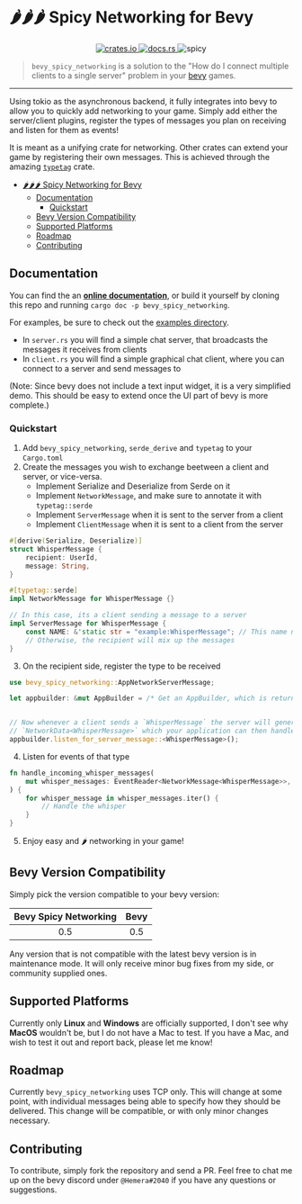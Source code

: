 🌶🌶🌶 Spicy Networking for Bevy 
================================

<p align="center">
    <a href="https://crates.io/crates/bevy_spicy_networking">
        <img src="https://img.shields.io/crates/v/bevy_spicy_networking?logo=rust" alt="crates.io">
    </a>
    <a href="https://docs.rs/bevy_spicy_networking">
        <img src="https://docs.rs/bevy_spicy_networking/badge.svg" alt="docs.rs">
    </a>
    <img src="https://img.shields.io/badge/%F0%9F%8C%B6%20Spicy%3F-Yes-red" alt="spicy" />
</p>

> `bevy_spicy_networking` is a solution to the "How do I connect multiple clients to a single server" problem in your [bevy](https://bevyengine.org/) games.

<hr>

Using tokio as the asynchronous backend, it fully integrates into bevy to allow you to quickly add networking to your game.
Simply add either the server/client plugins, register the types of messages you plan on receiving and listen for them as events!

It is meant as a unifying crate for networking. Other crates can extend your game by registering their own messages. This is achieved through the amazing [`typetag`](https://github.com/dtolnay/typetag) crate.

- [🌶🌶🌶 Spicy Networking for Bevy](#-spicy-networking-for-bevy)
  - [Documentation](#documentation)
    - [Quickstart](#quickstart)
  - [Bevy Version Compatibility](#bevy-version-compatibility)
  - [Supported Platforms](#supported-platforms)
  - [Roadmap](#roadmap)
  - [Contributing](#contributing)


Documentation
-------------

You can find the an [**online documentation**](https://docs.rs/bevy_spicy_networking), or build it yourself by cloning this repo and running `cargo doc -p bevy_spicy_networking`.

For examples, be sure to check out the [examples directory](https://github.com/CabbitStudios/bevy_spicy_networking/tree/master/examples).

- In `server.rs` you will find a simple chat server, that broadcasts the messages it receives from clients
- In `client.rs` you will find a simple graphical chat client, where you can connect to a server and send messages to

(Note: Since bevy does not include a text input widget, it is a very simplified demo. This should be easy to extend once the UI part of bevy 
is more complete.)

### Quickstart

1. Add `bevy_spicy_networking`, `serde_derive` and `typetag` to your `Cargo.toml`
2. Create the messages you wish to exchange beetween a client and server, or vice-versa.
    - Implement Serialize and Deserialize from Serde on it
    - Implement `NetworkMessage`, and make sure to annotate it with `typetag::serde`
    - Implement `ServerMessage` when it is sent to the server from a client
    - Implement `ClientMessage` when it is sent to a client from the server

```rust
#[derive(Serialize, Deserialize)]
struct WhisperMessage {
    recipient: UserId,
    message: String,
}

#[typetag::serde]
impl NetworkMessage for WhisperMessage {}

// In this case, its a client sending a message to a server
impl ServerMessage for WhisperMessage {
    const NAME: &'static str = "example:WhisperMessage"; // This name needs to be unique!
    // Otherwise, the recipient will mix up the messages
}
```

3. On the recipient side, register the type to be received

```rust
use bevy_spicy_networking::AppNetworkServerMessage;

let appbuilder: &mut AppBuilder = /* Get an AppBuilder, which is returned by bevy from App::build() */;


// Now whenever a client sends a `WhisperMessage` the server will generate an event of
// `NetworkData<WhisperMessage>` which your application can then handle
appbuilder.listen_for_server_message::<WhisperMessage>();
```

4. Listen for events of that type

```rust
fn handle_incoming_whisper_messages(
    mut whisper_messages: EventReader<NetworkMessage<WhisperMessage>>,
) {
    for whisper_message in whisper_messages.iter() {
        // Handle the whisper
    }
}
```

5. Enjoy easy and 🌶 networking in your game!


Bevy Version Compatibility
--------------------------

Simply pick the version compatible to your bevy version:

| Bevy Spicy Networking | Bevy  |
| :-------------------: | :---: |
|          0.5          |  0.5  |

Any version that is not compatible with the latest bevy version is in maintenance mode.
It will only receive minor bug fixes from my side, or community supplied ones.

Supported Platforms
-------------------

Currently only **Linux** and **Windows** are officially supported, I don't see why **MacOS** wouldn't be, but I do not have a Mac to test. If you have a Mac, and wish to test it out and report back, please let me know!

Roadmap
-------

Currently `bevy_spicy_networking` uses TCP only. This will change at some point, with individual messages being able to specify how they should be delivered. This change will be compatible, or with only minor changes necessary.


Contributing
------------

To contribute, simply fork the repository and send a PR. Feel free to chat me up on the bevy discord under `@Hemera#2040` if you have any questions or suggestions.
